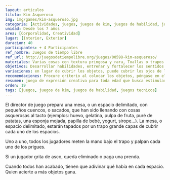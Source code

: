 ```yaml
---
layout: articulos
titulo: Kim Asqueroso
img: img/games/kim-asqueroso.jpg
categoria: [Actividades, juegos, juegos de kim, juegos de habilidad, juegos tecnicos]
unidad: Desde los 7 años
area: [Corporalidad, Creatividad]
lugar: [Interior, Exterior]
duracion: 40
participantes: + 4 Participantes
ref_nombre: Juegos de tiempo libre
ref_url: http://juegosdetiempolibre.org/juegos/00598-kim-asqueroso/
materiales: Varias cosas con textura pringosa y rara, Toallas o trapos viejos para limpiar.
objetivos: Desarrollar habilidades, entrenar y fortalecer los sentidos.
variaciones: en lugar de cubrir los objetos, puede cubrir los ojos de los participantes y medir su lealtad.
recomendaciones: Procure criterio al colocar los objetos, póngase en el lugar de los participantes y no abuse de ellos, no obligue a la participación esto es un juego, no debe perder el norte de esto.
resumen: juego de expresión creativa para toda edad que busca estimular el desarrollo de los sentidos en los participantes, entrenando y fortaleciendo los sentidos.
orden: 19
tags: [juegos, juegos de kim, juegos de habilidad, juegos tecnicos]
---
```

El director de juego prepara una mesa, o un espacio delimitado, con pequeños cuencos, o sacados, que han sido llenando con cosas asquerosas al tacto (ejemplos: huevo, gelatina, pulpa de fruta, puré de patatas, una esponja mojada, papilla de bebé, yogurt, sirope...). La mesa, o espacio delimitado, estarán tapados por un trapo grande capas de cubrir cada uno de los espacios.

Uno a uno, todos los jugadores meten la mano bajo el trapo y palpan cada uno de los prigues.

Si un jugador grita de asco, queda eliminado o paga una prenda.

Cuando todos han acabado, tienen que adivinar qué había en cada espacio. Quien acierte a más objetos gana.
